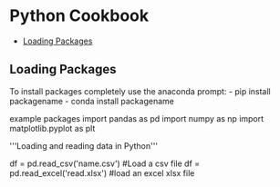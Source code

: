 # Python Cookbook
- [Loading Packages](#Loading%20Packages)

## Loading Packages 

To install packages completely use the anaconda prompt:
    - pip install packagename
    - conda install packagename

example packages 
import pandas as pd
import numpy as np
import matplotlib.pyplot as plt


'''Loading and reading data in Python'''

df = pd.read_csv('name.csv') #Load a csv file
df = pd.read_excel('read.xlsx') #load an excel xlsx file